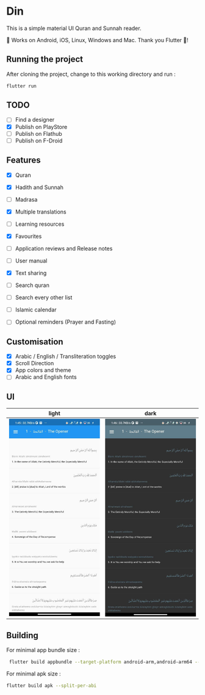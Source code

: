 # Din

This is a simple material UI Quran and Sunnah reader.

🤟 Works on Android, iOS, Linux, Windows and Mac. Thank you Flutter 💖!

## Running the project

After cloning the project, change to this working directory and run :

```sh
flutter run
```

## TODO

- [ ] Find a designer
- [x] Publish on PlayStore
- [ ] Publish on Flathub
- [ ] Publish on F-Droid

## Features

- [x] Quran
- [x] Hadith and Sunnah
- [ ] Madrasa
- [x] Multiple translations
- [ ] Learning resources
- [x] Favourites
- [ ] Application reviews and Release notes
- [ ] User manual

- [x] Text sharing
- [ ] Search quran
- [ ] Search every other list
- [ ] Islamic calendar
- [ ] Optional reminders (Prayer and Fasting)

## Customisation

- [x] Arabic / English / Transliteration toggles
- [x] Scroll Direction
- [x] App colors and theme
- [ ] Arabic and English fonts

## UI

| light                    | dark                          |
| ------------------------ | ----------------------------- |
| ![](./_assets/surah.jpg) | ![](./_assets/surah-dark.jpg) |

## Building

For minimal app bundle size :

```sh
 flutter build appbundle --target-platform android-arm,android-arm64 --build-number <n>
```

For minimal apk size :

```sh
flutter build apk --split-per-abi
```
